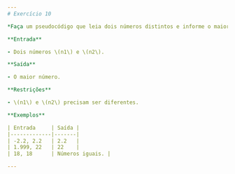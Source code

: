 ```yaml
---
# Exercício 10

*Faça um pseudocódigo que leia dois números distintos e informe o maior entre eles.*

**Entrada**

- Dois números \(n1\) e \(n2\).

**Saída**

- O maior número.

**Restrições**

- \(n1\) e \(n2\) precisam ser diferentes.

**Exemplos**

| Entrada     | Saída |
|-------------|-------|
| -2.2, 2.2   | 2.2   |
| 1.999, 22   | 22    |
| 18, 18      | Números iguais. |

---
```

